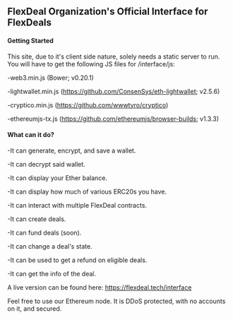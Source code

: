 ## FlexDeal Organization's Official Interface for FlexDeals

#### Getting Started

This site, due to it's client side nature, solely needs a static server to run. You will have to get the following JS files for /interface/js:

-web3.min.js (Bower; v0.20.1)

-lightwallet.min.js (https://github.com/ConsenSys/eth-lightwallet; v2.5.6)

-cryptico.min.js (https://github.com/wwwtyro/cryptico)

-ethereumjs-tx.js (https://github.com/ethereumjs/browser-builds; v1.3.3)


#### What can it do?

-It can generate, encrypt, and save a wallet.

-It can decrypt said wallet.

-It can display your Ether balance.

-It can display how much of various ERC20s you have.

-It can interact with multiple FlexDeal contracts.

-It can create deals.

-It can fund deals (soon).

-It can change a deal's state. 

-It can be used to get a refund on eligible deals.

-It can get the info of the deal.


A live version can be found here: https://flexdeal.tech/interface


Feel free to use our Ethereum node. It is DDoS protected, with no accounts on it, and secured. 

